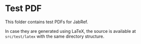 # Test PDF

This folder contains test PDFs for JabRef.

In case they are generated using LaTeX, the source is available at `src/test/latex` with the same directory structure.
